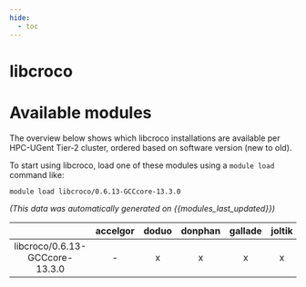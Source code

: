 ```yaml
---
hide:
  - toc
---
```


libcroco
========

# Available modules


The overview below shows which libcroco installations are available per HPC-UGent Tier-2 cluster, ordered based on software version (new to old).

To start using libcroco, load one of these modules using a `module load` command like:

```shell
module load libcroco/0.6.13-GCCcore-13.3.0
```

*(This data was automatically generated on {{modules_last_updated}})*  

| |accelgor|doduo|donphan|gallade|joltik|shinx|skitty|
| :---: | :---: | :---: | :---: | :---: | :---: | :---: | :---: |
|libcroco/0.6.13-GCCcore-13.3.0|-|x|x|x|x|x|x|
